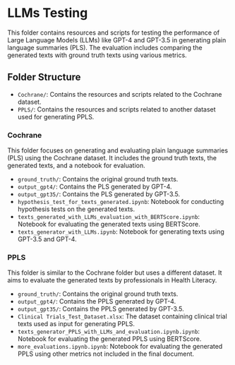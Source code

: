 # LLMs Testing

This folder contains resources and scripts for testing the performance of Large Language Models (LLMs) like GPT-4 and GPT-3.5 in generating plain language summaries (PLS). The evaluation includes comparing the generated texts with ground truth texts using various metrics.

## Folder Structure

- `Cochrane/`: Contains the resources and scripts related to the Cochrane dataset.
- `PPLS/`: Contains the resources and scripts related to another dataset used for generating PPLS.

### Cochrane

This folder focuses on generating and evaluating plain language summaries (PLS) using the Cochrane dataset. It includes the ground truth texts, the generated texts, and a notebook for evaluation.

- `ground_truth/`: Contains the original ground truth texts.
- `output_gpt4/`: Contains the PLS generated by GPT-4.
- `output_gpt35/`: Contains the PLS generated by GPT-3.5.
- `hypothesis_test_for_texts_generated.ipynb`: Notebook for conducting hypothesis tests on the generated texts.
- `texts_generated_with_LLMs_evaluation_with_BERTScore.ipynb`: Notebook for evaluating the generated texts using BERTScore.
- `texts_generator_with_LLMs.ipynb`: Notebook for generating texts using GPT-3.5 and GPT-4.

### PPLS

This folder is similar to the Cochrane folder but uses a different dataset. It aims to evaluate the generated texts by professionals in Health Literacy.

- `ground_truth/`: Contains the original ground truth texts.
- `output_gpt4/`: Contains the PPLS generated by GPT-4.
- `output_gpt35/`: Contains the PPLS generated by GPT-3.5.
- `Clinical Trials_Test_Dataset.xlsx`: The dataset containing clinical trial texts used as input for generating PPLS.
- `texts_generator_PPLS_with_LLMs_and_evaluation.ipynb.ipynb`: Notebook for evaluating the generated PPLS using BERTScore.
- `more_evaluations.ipynb.ipynb`: Notebook for evaluating the generated PPLS using other metrics not included in the final document.

